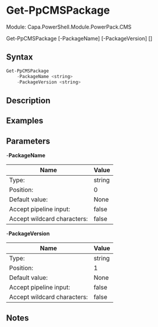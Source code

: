 # Get-PpCMSPackage
Module: Capa.PowerShell.Module.PowerPack.CMS


Get-PpCMSPackage [-PackageName] <string> [-PackageVersion] <string> [<CommonParameters>]


## Syntax

```powershell
Get-PpCMSPackage
	-PackageName <string>
	-PackageVersion <string>
```

## Description



## Examples


## Parameters

-**PackageName**


| Name | Value |
| ---- | ---- |
| Type: | string |
| Position: | 0 | 
| Default value: | None | 
| Accept pipeline input: | false | 
| Accept wildcard characters: | false | 

-**PackageVersion**


| Name | Value |
| ---- | ---- |
| Type: | string |
| Position: | 1 | 
| Default value: | None | 
| Accept pipeline input: | false | 
| Accept wildcard characters: | false | 


## Notes


